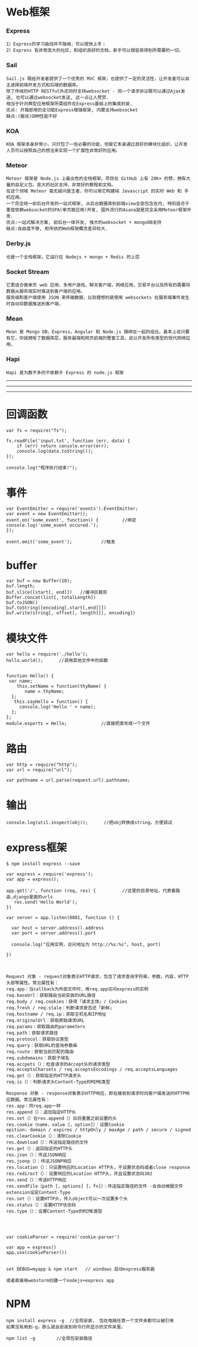 # Web框架

### Express

	1）Express的学习曲线并不陡峭，可以很快上手；
	2）Express 有非常庞大的社区，和组织良好的文档，新手可以很容易得到所需要的一切。


### Sail

	Sail.js 既给开发者提供了一个优秀的 MVC 框架，也提供了一定的灵活性，让开发者可以自主选择前端开发方式和后端的数据库。
	除了传统的HTTP RESTful外还同时支持websocket - 同一个请求协议既可以通过Ajax发送, 也可以通过websocket发送, 这一点让人赞赏.
	相当于针对典型应用框架所需组件在Express基础上的集成封装, 
	优点: 开箱即用的全功能Express增强框架, 内置支持websocket 
	缺点:(据说)ORM性能不好


### KOA

	KOA 框架本身非常小，只打包了一些必要的功能，但是它本身通过良好的模块化组织，让开发人员可以按照自己的想法来实现一个扩展性非常好的应用。

### Meteor

	Meteor 框架是 Node.js 上最出色的全栈框架。项目在 GitHub 上有 28K+ 的赞，拥有大量的自定义包，庞大的社区支持，非常好的教程和文档。
	在这个领域 Meteor 毫无疑问是王者，你可以用它构建纯 Javascript 的实时 Web 和 手机应用。
	一个完全统一前后台开发的一站式框架, 从后台数据库到前端view全部包含在内, 特别适合于重度依赖websocket的SPA(单页面应用)开发, 国外流行的Asana就是完全采用Meteor框架开发.
	优点:一站式解决方案, 前后台一体开发, 强大的websocket + mongoDB支持 
	缺点:自由度不够, 和传统的Web框架概念差异较大.


### Derby.js

	也是一个全栈框架。它运行在 Nodejs + mongo + Redis 的上层

### Socket Stream

	它更适合做单页 web 应用，多用户游戏，聊天客户端，网络应用，交易平台以及所有的需要将数据从服务端实时推送到客户端的应用。
	服务端和客户端使用 JSON 来传输数据，比较理想的是使用 websockets 在服务端事件发生时自动将数据推送到客户端，

### Mean

	Mean 是 Mongo DB，Express，Angular 和 Node.js 捆绑在一起的组合。基本上说只要有它，你就拥有了数据库层，服务器端和网页前端的整套工具，足以开发所有类型的现代网络应用。

### Hapi

	Hapi 是为数不多的不依赖于 Express 的 node.js 框架


---
---
---


# 回调函数

	var fs = require("fs");

	fs.readFile('input.txt', function (err, data) {
	    if (err) return console.error(err);
	    console.log(data.toString());
	});
	
	console.log("程序执行结束!");


# 事件

	var EventEmitter = require('events').EventEmitter; 
	var event = new EventEmitter(); 
	event.on('some_event', function() { 		//绑定
    console.log('some_event occured.'); 
	}); 

    event.emit('some_event'); 			//触发

# buffer

	var buf = new Buffer(10);
	buf.length;
	buf.slice([start[, end]])   //缓冲区裁剪
	Buffer.concat(list[, totalLength])
	buf.toJSON()
	buf.toString([encoding[,start[,end]]])
	buf.write(string[, offset[, length]][, encoding])


# 模块文件

	var hello = require('./hello');
	hello.world();      //调用其他文件中的函数


	function Hello() { 
	 var name; 
	    this.setName = function(thyName) { 
	       name = thyName; 
	  }; 
	   this.sayHello = function() { 
	     console.log('Hello ' + name); 
	  }; 
	}; 
	module.exports = Hello;				//直接把类写成一个文件

# 路由

	var http = require("http");
	var url = require("url");

    var pathname = url.parse(request.url).pathname;


# 输出

	console.log(util.inspect(obj));      //把obj转换成string，方便调试



# express框架

	$ npm install express --save

	var express = require('express');
	var app = express();
	
	app.get('/', function (req, res) {			//这里的目录地址，代表着路由,django里面的urls
	   res.send('Hello World');
	})
	
	var server = app.listen(8081, function () {
	
	  var host = server.address().address
	  var port = server.address().port
	
	  console.log("应用实例，访问地址为 http://%s:%s", host, port)
	
	})



	Request 对象 - request对象表示HTTP请求，包含了请求查询字符串，参数，内容，HTTP头部等属性。常见属性有：
	req.app：当callback为外部文件时，用req.app访问express的实例
	req.baseUrl：获取路由当前安装的URL路径
	req.body / req.cookies：获得「请求主体」/ Cookies
	req.fresh / req.stale：判断请求是否还「新鲜」
	req.hostname / req.ip：获取主机名和IP地址
	req.originalUrl：获取原始请求URL
	req.params：获取路由的parameters
	req.path：获取请求路径
	req.protocol：获取协议类型
	req.query：获取URL的查询参数串
	req.route：获取当前匹配的路由
	req.subdomains：获取子域名
	req.accpets（）：检查请求的Accept头的请求类型
	req.acceptsCharsets / req.acceptsEncodings / req.acceptsLanguages
	req.get（）：获取指定的HTTP请求头
	req.is（）：判断请求头Content-Type的MIME类型

	Response 对象 - response对象表示HTTP响应，即在接收到请求时向客户端发送的HTTP响应数据。常见属性有：
	res.app：同req.app一样
	res.append（）：追加指定HTTP头
	res.set（）在res.append（）后将重置之前设置的头
	res.cookie（name，value [，option]）：设置Cookie
	opition: domain / expires / httpOnly / maxAge / path / secure / signed
	res.clearCookie（）：清除Cookie
	res.download（）：传送指定路径的文件
	res.get（）：返回指定的HTTP头
	res.json（）：传送JSON响应
	res.jsonp（）：传送JSONP响应
	res.location（）：只设置响应的Location HTTP头，不设置状态码或者close response
	res.redirect（）：设置响应的Location HTTP头，并且设置状态码302
	res.send（）：传送HTTP响应
	res.sendFile（path [，options] [，fn]）：传送指定路径的文件 -会自动根据文件extension设定Content-Type
	res.set（）：设置HTTP头，传入object可以一次设置多个头
	res.status（）：设置HTTP状态码
	res.type（）：设置Content-Type的MIME类型


	
	
	var cookieParser = require('cookie-parser')
	
	var app = express()
	app.use(cookieParser())


	set DEBUG=myapp & npm start   // windows 启动express服务器

	或者直接用webstorm创建一个nodejs+express app



# NPM

	npm install express -g  //全局安装， 包在电脑任意一个文件夹都可以被引用
	如果没有用到-g，那么就会安装到命令行所显示的文件夹里。

	npm list -g        //全局包安装路径

	